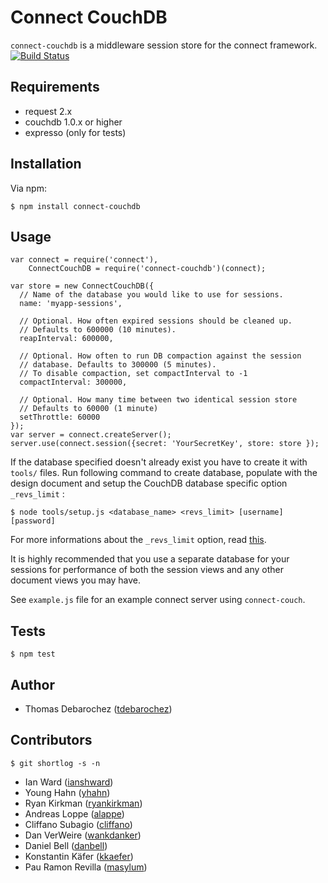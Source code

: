 # Connect CouchDB

`connect-couchdb` is a middleware session store for the connect framework.
[![Build Status](https://secure.travis-ci.org/tdebarochez/connect-couchdb.png)](http://travis-ci.org/tdebarochez/connect-couchdb)

## Requirements

- request 2.x
- couchdb 1.0.x or higher
- expresso (only for tests)

## Installation

Via npm:

    $ npm install connect-couchdb

## Usage

    var connect = require('connect'),
        ConnectCouchDB = require('connect-couchdb')(connect);

    var store = new ConnectCouchDB({
      // Name of the database you would like to use for sessions.
      name: 'myapp-sessions',

      // Optional. How often expired sessions should be cleaned up.
      // Defaults to 600000 (10 minutes).
      reapInterval: 600000,

      // Optional. How often to run DB compaction against the session
      // database. Defaults to 300000 (5 minutes).
      // To disable compaction, set compactInterval to -1
      compactInterval: 300000,

      // Optional. How many time between two identical session store
      // Defaults to 60000 (1 minute)
      setThrottle: 60000
    });
    var server = connect.createServer();
    server.use(connect.session({secret: 'YourSecretKey', store: store });

If the database specified doesn't already exist you have to create it with 
`tools/` files. Run following command to create database, populate with the
design document and setup the CouchDB database specific option `_revs_limit` :

    $ node tools/setup.js <database_name> <revs_limit> [username] [password]

For more informations about the `_revs_limit` option, read
[this](http://wiki.apache.org/couchdb/HTTP_database_API#Accessing_Database-specific_options).

It is highly recommended that you use a separate database for your 
sessions for performance of both the session views and any other document 
views you may have.

See `example.js` file for an example connect server using `connect-couch`.

## Tests

    $ npm test

## Author

- Thomas Debarochez ([tdebarochez](https://github.com/tdebarochez))

## Contributors

    $ git shortlog -s -n

- Ian Ward ([ianshward](https://github.com/ianshward))
- Young Hahn ([yhahn](https://github.com/yhahn))
- Ryan Kirkman ([ryankirkman](https://github.com/ryankirkman))
- Andreas Loppe ([alappe](https://github.com/alappe))
- Cliffano Subagio ([cliffano](https://github.com/cliffano))
- Dan VerWeire ([wankdanker](https://github.com/wankdanker))
- Daniel Bell ([danbell](https://github.com/danbell))
- Konstantin Käfer ([kkaefer](https://github.com/kkaefer))
- Pau Ramon Revilla ([masylum](https://github.com/masylum))
